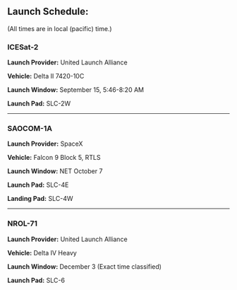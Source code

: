 ## Launch Schedule:
(All times are in local (pacific) time.)

### ICESat-2
**Launch Provider:** United Launch Alliance

**Vehicle:** Delta II 7420-10C

**Launch Window:** September 15, 5:46-8:20 AM

**Launch Pad:** SLC-2W

---

### SAOCOM-1A

**Launch Provider:** SpaceX

**Vehicle:** Falcon 9 Block 5, RTLS

**Launch Window:** NET October 7

**Launch Pad:** SLC-4E

**Landing Pad:** SLC-4W

---

### NROL-71

**Launch Provider:** United Launch Alliance

**Vehicle:** Delta IV Heavy

**Launch Window:** December 3 (Exact time classified)

**Launch Pad:** SLC-6
